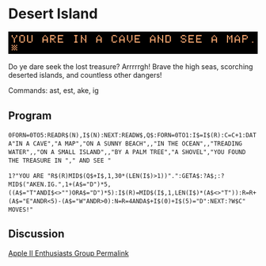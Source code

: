 # Desert Island

![image](media/desert-island.png "Desert Island Image")

Do ye dare seek the lost treasure? Arrrrrgh! Brave the high seas, scorching deserted islands, and countless other dangers!

Commands: <E>ast, <W>est, <T>ake, <D>ig

## Program

`0FORN=0TO5:READR$(N),I$(N):NEXT:READW$,Q$:FORN=0TO1:I$=I$(R):C=C+1:DATA"IN A CAVE","A MAP","ON A SUNNY BEACH",,"IN THE OCEAN",,"TREADING WATER",,"ON A SMALL ISLAND",,"BY A PALM TREE","A SHOVEL","YOU FOUND THE TREASURE IN "," AND SEE "`

`1?"YOU ARE "R$(R)MID$(Q$+I$,1,30*(LEN(I$)>1))".":GETA$:?A$;:?MID$("AKEN.IG.",1+(A$="D")*5,((A$="T"ANDI$<>"")ORA$="D")*5):I$(R)=MID$(I$,1,LEN(I$)*(A$<>"T")):R=R+(A$="E"ANDR<5)-(A$="W"ANDR>0):N=R=4ANDA$+I$(0)+I$(5)="D":NEXT:?W$C" MOVES!"`

## Discussion

[Apple II Enthusiasts Group Permalink](https://www.facebook.com/groups/5251478676/permalink/10158444047953677/)